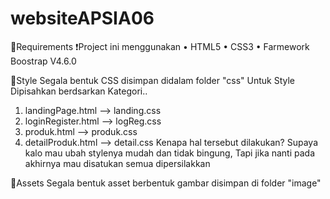 # websiteAPSIA06

🍁Requirements
❗Project ini menggunakan 
      • HTML5
	• CSS3
	• Farmework Boostrap V4.6.0

🍁Style
Segala bentuk CSS disimpan didalam folder "css"
Untuk Style Dipisahkan berdsarkan Kategori..
1. landingPage.html --> landing.css
2. loginRegister.html --> logReg.css
3. produk.html --> produk.css
4. detailProduk.html --> detail.css
Kenapa hal tersebut dilakukan? Supaya kalo mau ubah stylenya mudah dan tidak bingung,
Tapi jika nanti pada akhirnya mau disatukan semua dipersilakkan

🍁Assets
Segala bentuk asset berbentuk gambar disimpan di folder "image"



